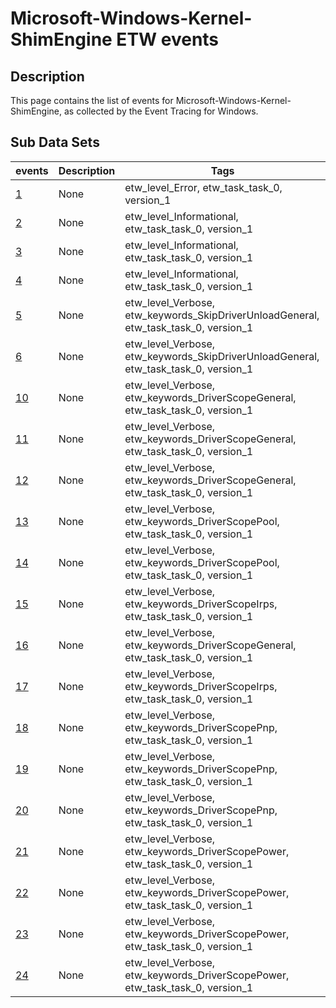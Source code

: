 # Microsoft-Windows-Kernel-ShimEngine ETW events

## Description
This page contains the list of events for Microsoft-Windows-Kernel-ShimEngine, as collected by the Event Tracing for Windows.

## Sub Data Sets
|events|Description|Tags|
|---|---|---|
|[1](events/event-1_v1.md)|None|etw_level_Error, etw_task_task_0, version_1|
|[2](events/event-2_v1.md)|None|etw_level_Informational, etw_task_task_0, version_1|
|[3](events/event-3_v1.md)|None|etw_level_Informational, etw_task_task_0, version_1|
|[4](events/event-4_v1.md)|None|etw_level_Informational, etw_task_task_0, version_1|
|[5](events/event-5_v1.md)|None|etw_level_Verbose, etw_keywords_SkipDriverUnloadGeneral, etw_task_task_0, version_1|
|[6](events/event-6_v1.md)|None|etw_level_Verbose, etw_keywords_SkipDriverUnloadGeneral, etw_task_task_0, version_1|
|[10](events/event-10_v1.md)|None|etw_level_Verbose, etw_keywords_DriverScopeGeneral, etw_task_task_0, version_1|
|[11](events/event-11_v1.md)|None|etw_level_Verbose, etw_keywords_DriverScopeGeneral, etw_task_task_0, version_1|
|[12](events/event-12_v1.md)|None|etw_level_Verbose, etw_keywords_DriverScopeGeneral, etw_task_task_0, version_1|
|[13](events/event-13_v1.md)|None|etw_level_Verbose, etw_keywords_DriverScopePool, etw_task_task_0, version_1|
|[14](events/event-14_v1.md)|None|etw_level_Verbose, etw_keywords_DriverScopePool, etw_task_task_0, version_1|
|[15](events/event-15_v1.md)|None|etw_level_Verbose, etw_keywords_DriverScopeIrps, etw_task_task_0, version_1|
|[16](events/event-16_v1.md)|None|etw_level_Verbose, etw_keywords_DriverScopeGeneral, etw_task_task_0, version_1|
|[17](events/event-17_v1.md)|None|etw_level_Verbose, etw_keywords_DriverScopeIrps, etw_task_task_0, version_1|
|[18](events/event-18_v1.md)|None|etw_level_Verbose, etw_keywords_DriverScopePnp, etw_task_task_0, version_1|
|[19](events/event-19_v1.md)|None|etw_level_Verbose, etw_keywords_DriverScopePnp, etw_task_task_0, version_1|
|[20](events/event-20_v1.md)|None|etw_level_Verbose, etw_keywords_DriverScopePnp, etw_task_task_0, version_1|
|[21](events/event-21_v1.md)|None|etw_level_Verbose, etw_keywords_DriverScopePower, etw_task_task_0, version_1|
|[22](events/event-22_v1.md)|None|etw_level_Verbose, etw_keywords_DriverScopePower, etw_task_task_0, version_1|
|[23](events/event-23_v1.md)|None|etw_level_Verbose, etw_keywords_DriverScopePower, etw_task_task_0, version_1|
|[24](events/event-24_v1.md)|None|etw_level_Verbose, etw_keywords_DriverScopePower, etw_task_task_0, version_1|

